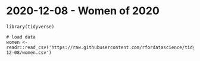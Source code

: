 2020-12-08 - Women of 2020
==========================

    library(tidyverse)

    # load data 
    women <- readr::read_csv('https://raw.githubusercontent.com/rfordatascience/tidytuesday/master/data/2020/2020-12-08/women.csv')

